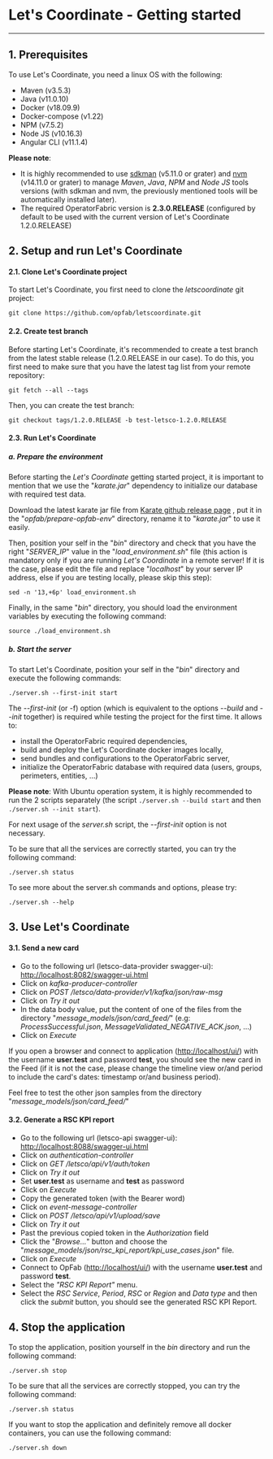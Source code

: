 <!-- Copyright (c) 2020-2021 RTE (https://www.rte-france.com)                                                  -->
<!-- Copyright (c) 2020-2021 RTE international (https://www.rte-international.com)                             -->
<!-- See AUTHORS.txt                                                                                      -->
<!-- This document is subject to the terms of the Creative Commons Attribution 4.0 International license. -->
<!-- If a copy of the license was not distributed with this                                               -->
<!-- file, You can obtain one at https://creativecommons.org/licenses/by/4.0/.                            -->
<!-- SPDX-License-Identifier: CC-BY-4.0                                                                   -->

# Let's Coordinate - Getting started
---

## 1. Prerequisites

To use Let's Coordinate, you need a linux OS with the following:

* Maven (v3.5.3)
* Java (v11.0.10)
* Docker (v18.09.9)
* Docker-compose (v1.22)
* NPM (v7.5.2) 
* Node JS (v10.16.3)
* Angular CLI (v11.1.4)

**Please note**: 
* It is highly recommended to use [sdkman](https://sdkman.io/) (v5.11.0 or grater) and [nvm](https://github.com/nvm-sh/nvm) (v14.11.0 or grater) to manage *Maven*, *Java*, *NPM* and *Node JS* tools versions (with sdkman and nvm, the previously mentioned tools will be automatically installed later).
* The required OperatorFabric version is **2.3.0.RELEASE** (configured by default to be used with the current version of Let's Coordinate 1.2.0.RELEASE)

## 2. Setup and run Let's Coordinate

#### 2.1. Clone Let's Coordinate project

To start Let's Coordinate, you first need to clone the *letscoordinate* git project:

```
git clone https://github.com/opfab/letscoordinate.git
```

#### 2.2. Create test branch

Before starting Let's Coordinate, it's recommended to create a test branch from the latest stable release (1.2.0.RELEASE in our case).
To do this, you first need to make sure that you have the latest tag list from your remote repository:

```
git fetch --all --tags
```

Then, you can create the test branch:

```
git checkout tags/1.2.0.RELEASE -b test-letsco-1.2.0.RELEASE
```

#### 2.3. Run Let's Coordinate

##### a. Prepare the environment

Before starting the *Let's Coordinate* getting started project, it is important to mention that we use the "*karate.jar*" dependency to initialize our database with required test data.

Download the latest karate jar file from [Karate github release page](https://github.com/intuit/karate/releases/) , put it in the "*opfab/prepare-opfab-env*" directory, rename it to "*karate.jar*" to use it easily.

Then, position your self in the "*bin*" directory and check that you have the right "*SERVER_IP*" value in the "*load_environment.sh*" file (this action is mandatory only if you are running *Let's Coordinate* in a remote server! If it is the case, please edit the file and replace "*localhost*" by your server IP address, else if you are testing locally, please skip this step):

```
sed -n '13,+6p' load_environment.sh
```

Finally, in the same "*bin*" directory, you should load the environment variables by executing the following command:

```
source ./load_environment.sh
```

##### b. Start the server

To start Let's Coordinate, position your self in the "*bin*" directory and execute the following commands:

```
./server.sh --first-init start 
```

The *--first-init* (or -f) option (which is equivalent to the options *--build* and *--init* together) is required while testing the project for the first time.
It allows to:
* install the OperatorFabric required dependencies, 
* build and deploy the Let's Coordinate docker images locally,
* send bundles and configurations to the OperatorFabric server,
* initialize the OperatorFabric database with required data (users, groups, perimeters, entities, ...)

**Please note**: With Ubuntu operation system, it is highly recommended to run the 2 scripts separately (the script ```./server.sh --build start``` and then ```./server.sh --init start```).

For next usage of the *server.sh* script, the *--first-init* option is not necessary.

To be sure that all the services are correctly started, you can try the following command:

```
./server.sh status 
```

To see more about the server.sh commands and options, please try:
```
./server.sh --help
```

## 3. Use Let's Coordinate

#### 3.1. Send a new card

- Go to the following url (letsco-data-provider swagger-ui): [http://localhost:8082/swagger-ui.html](http://localhost:8082/swagger-ui.html)
- Click on *kafka-producer-controller*
- Click on *POST /letsco/data-provider/v1/kafka/json/raw-msg*
- Click on *Try it out*
- In the data body value, put the content of one of the files from the directory "*message_models/json/card_feed/*" (e.g: *ProcessSuccessful.json*, *MessageValidated_NEGATIVE_ACK.json*, ...)
- Click on *Execute*

If you open a browser and connect to application ([http://localhost/ui/](http://localhost/ui/)) with the username **user.test** and password **test**, you should see the new card in the Feed (if it is not the case, please change the timeline view or/and period to include the card's dates: timestamp or/and business period).

Feel free to test the other json samples from the directory "*message_models/json/card_feed/*" 

#### 3.2. Generate a RSC KPI report

- Go to the following url (letsco-api swagger-ui): [http://localhost:8088/swagger-ui.html](http://localhost:8088/swagger-ui.html)
- Click on *authentication-controller*
- Click on *GET /letsco/api/v1/auth/token*
- Click on *Try it out*
- Set **user.test** as username and **test** as password
- Click on *Execute* 
- Copy the generated token (with the Bearer word)
- Click on *event-message-controller*
- Click on *POST /letsco/api/v1/upload/save*
- Click on *Try it out*
- Past the previous copied token in the *Authorization* field
- Click the "*Browse...*" button and choose the "*message_models/json/rsc_kpi_report/kpi_use_cases.json*" file.
- Click on *Execute*
- Connect to OpFab ([http://localhost/ui/](http://localhost/ui/)) with the username **user.test** and password **test**.
- Select the *"RSC KPI Report"* menu.
- Select the *RSC Service*, *Period*, *RSC* or *Region* and *Data type* and then click the *submit* button, you should see the generated RSC KPI Report.

## 4. Stop the application

To stop the application, position yourself in the *bin* directory and run the following command:

```
./server.sh stop
```

To be sure that all the services are correctly stopped, you can try the following command:

```
./server.sh status 
```

If you want to stop the application and definitely remove all docker containers, you can use the following command:
```
./server.sh down
```